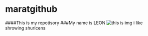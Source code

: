 # maratgithub
####This is my repotisory
###My name is LEON
![this is img](https://user-images.githubusercontent.com/93836632/140618732-8ff08b4a-eee4-4d65-8846-297144fcafce.png)
i like shrowing shuricens
